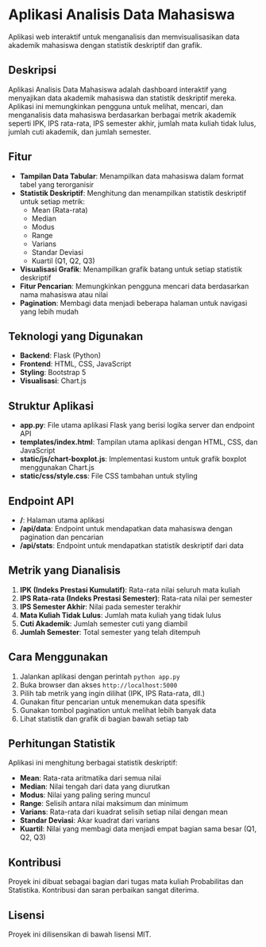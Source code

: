 # Aplikasi Analisis Data Mahasiswa

Aplikasi web interaktif untuk menganalisis dan memvisualisasikan data akademik mahasiswa dengan statistik deskriptif dan grafik.

## Deskripsi

Aplikasi Analisis Data Mahasiswa adalah dashboard interaktif yang menyajikan data akademik mahasiswa dan statistik deskriptif mereka. Aplikasi ini memungkinkan pengguna untuk melihat, mencari, dan menganalisis data mahasiswa berdasarkan berbagai metrik akademik seperti IPK, IPS rata-rata, IPS semester akhir, jumlah mata kuliah tidak lulus, jumlah cuti akademik, dan jumlah semester.

## Fitur

- **Tampilan Data Tabular**: Menampilkan data mahasiswa dalam format tabel yang terorganisir
- **Statistik Deskriptif**: Menghitung dan menampilkan statistik deskriptif untuk setiap metrik:
  - Mean (Rata-rata)
  - Median
  - Modus
  - Range
  - Varians
  - Standar Deviasi
  - Kuartil (Q1, Q2, Q3)
- **Visualisasi Grafik**: Menampilkan grafik batang untuk setiap statistik deskriptif
- **Fitur Pencarian**: Memungkinkan pengguna mencari data berdasarkan nama mahasiswa atau nilai
- **Pagination**: Membagi data menjadi beberapa halaman untuk navigasi yang lebih mudah

## Teknologi yang Digunakan

- **Backend**: Flask (Python)
- **Frontend**: HTML, CSS, JavaScript
- **Styling**: Bootstrap 5
- **Visualisasi**: Chart.js

## Struktur Aplikasi

- **app.py**: File utama aplikasi Flask yang berisi logika server dan endpoint API
- **templates/index.html**: Tampilan utama aplikasi dengan HTML, CSS, dan JavaScript
- **static/js/chart-boxplot.js**: Implementasi kustom untuk grafik boxplot menggunakan Chart.js
- **static/css/style.css**: File CSS tambahan untuk styling

## Endpoint API

- **/**: Halaman utama aplikasi
- **/api/data**: Endpoint untuk mendapatkan data mahasiswa dengan pagination dan pencarian
- **/api/stats**: Endpoint untuk mendapatkan statistik deskriptif dari data

## Metrik yang Dianalisis

1. **IPK (Indeks Prestasi Kumulatif)**: Rata-rata nilai seluruh mata kuliah
2. **IPS Rata-rata (Indeks Prestasi Semester)**: Rata-rata nilai per semester
3. **IPS Semester Akhir**: Nilai pada semester terakhir
4. **Mata Kuliah Tidak Lulus**: Jumlah mata kuliah yang tidak lulus
5. **Cuti Akademik**: Jumlah semester cuti yang diambil
6. **Jumlah Semester**: Total semester yang telah ditempuh

## Cara Menggunakan

1. Jalankan aplikasi dengan perintah `python app.py`
2. Buka browser dan akses `http://localhost:5000`
3. Pilih tab metrik yang ingin dilihat (IPK, IPS Rata-rata, dll.)
4. Gunakan fitur pencarian untuk menemukan data spesifik
5. Gunakan tombol pagination untuk melihat lebih banyak data
6. Lihat statistik dan grafik di bagian bawah setiap tab

## Perhitungan Statistik

Aplikasi ini menghitung berbagai statistik deskriptif:

- **Mean**: Rata-rata aritmatika dari semua nilai
- **Median**: Nilai tengah dari data yang diurutkan
- **Modus**: Nilai yang paling sering muncul
- **Range**: Selisih antara nilai maksimum dan minimum
- **Varians**: Rata-rata dari kuadrat selisih setiap nilai dengan mean
- **Standar Deviasi**: Akar kuadrat dari varians
- **Kuartil**: Nilai yang membagi data menjadi empat bagian sama besar (Q1, Q2, Q3)

## Kontribusi

Proyek ini dibuat sebagai bagian dari tugas mata kuliah Probabilitas dan Statistika. Kontribusi dan saran perbaikan sangat diterima.

## Lisensi

Proyek ini dilisensikan di bawah lisensi MIT.
